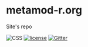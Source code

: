 # metamod-r.org

Site's repo
 
![CSS](https://img.shields.io/badge/css--framework-bulma.io-green.svg?longCache=true&style=flat-square) [![license](https://img.shields.io/github/license/EpicMorg/metamod-r.org.svg?longCache=true&style=flat-square)](EpicMorg/metamod-r.org) [![Gitter](https://img.shields.io/gitter/room/metamod-r-org/metamod-r-org.svg?style=flat-square)](https://gitter.im/metamod-r-org)
